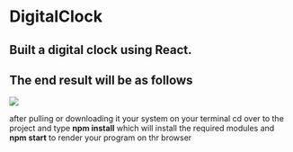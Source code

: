 <h1>DigitalClock</h1>
<h2> Built a digital clock using React.</h2>
<h2> The end result will be as follows </h2>
<img src="https://user-images.githubusercontent.com/69399036/135754405-dfe06764-bba7-426c-b289-65f4415a7a62.png">
<p> after pulling or downloading it your system on your terminal cd over to the project and type <b>npm install</b> which will install the required modules and <b>npm start</b> to render your program on thr browser </p>

